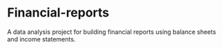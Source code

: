 # Financial-reports
A data analysis project for building financial reports using balance sheets and income statements. 
